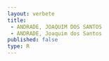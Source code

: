 ```yaml
---
layout: verbete
title:
 - ANDRADE, JOAQUIM DOS SANTOS
 - ANDRADE, Joaquim dos Santos
published: false
type: R
---
```


